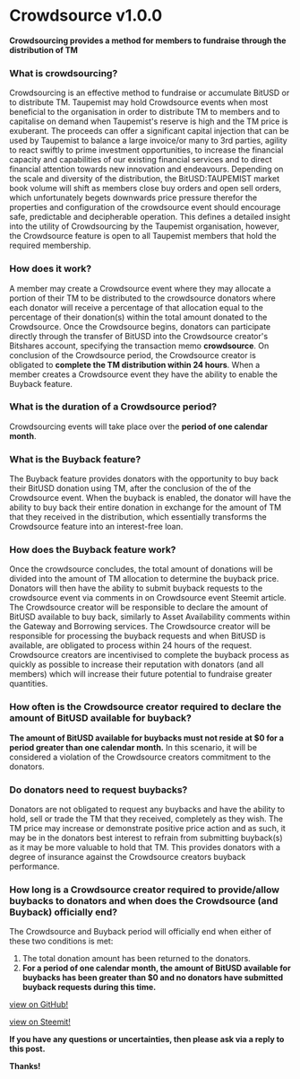 
# Crowdsource v1.0.0
**Crowdsourcing provides a method for members to fundraise through the distribution of TM**

### What is crowdsourcing?
Crowdsourcing is an effective method to fundraise or accumulate BitUSD or to distribute TM. Taupemist may hold Crowdsource events when most beneficial to the organisation in order to distribute TM to members and to capitalise on demand when Taupemist's reserve is high and the TM price is exuberant. The proceeds can offer a significant capital injection that can be used by Taupemist to balance a large invoice/or many to 3rd parties, agility to react swiftly to prime investment opportunities, to increase the financial capacity and capabilities of our existing financial services and to direct financial attention towards new innovation and endeavours.
Depending on the scale and diversity of the distribution, the BitUSD:TAUPEMIST market book volume will shift as members close buy orders and open sell orders, which unfortunately begets downwards price pressure therefor the properties and configuration of the crowdsource event should encourage safe, predictable and decipherable operation.
This defines a detailed insight into the utility of Crowdsourcing by the Taupemist organisation, however, the Crowdsource feature is open to all Taupemist members that hold the required membership.

### How does it work?
A member may create a Crowdsource event where they may allocate a portion of their TM to be distributed to the crowdsource donators where each donator will receive a percentage of that allocation equal to the percentage of their donation(s) within the total amount donated to the Crowdsource. Once the Crowdsource begins, donators can participate directly through the transfer of BitUSD into the Crowdsource creator's Bitshares account, specifying the transaction memo **crowdsource**. 
On conclusion of the Crowdsource period, the Crowdsource creator is obligated to **complete the TM distribution within 24 hours**.
When a member creates a Crowdsource event they have the ability to enable the Buyback feature.

### What is the duration of a Crowdsource period?
Crowdsourcing events will take place over the **period of one calendar month**.

### What is the Buyback feature?
The Buyback feature provides donators with the opportunity to buy back their BitUSD donation using TM, after the conclusion of the of the Crowdsource event. When the buyback is enabled, the donator will have the ability to buy back their entire donation in exchange for the amount of TM that they received in the distribution, which essentially transforms the Crowdsource feature into an interest-free loan.

### How does the Buyback feature work? 
Once the crowdsource concludes, the total amount of donations will be divided into the amount of TM allocation to determine the buyback price.
Donators will then have the ability to submit buyback requests to the crowdsource event via comments in on Crowdsource event Steemit article.
The Crowdsource creator will be responsible to declare the amount of BitUSD available to buy back, similarly to Asset Availability comments within the Gateway and Borrowing services.
The Crowdsource creator will be responsible for processing the buyback requests and when BitUSD is available, are obligated to process within 24 hours of the request. Crowdsource creators are incentivised to complete the buyback process as quickly as possible to increase their reputation with donators (and all members) which will increase their future potential to fundraise greater quantities. 

### How often is the Crowdsource creator required to declare the amount of BitUSD available for buyback?
**The amount of BitUSD available for buybacks must not reside at $0 for a period greater than one calendar month.** In this scenario, it will be considered a violation of the Crowdsource creators commitment to the donators.

### Do donators need to request buybacks?
Donators are not obligated to request any buybacks and have the ability to hold, sell or trade the TM that they received, completely as they wish.
The TM price may increase or demonstrate positive price action and as such, it may be in the donators best interest to refrain from submitting buyback(s) as it may be more valuable to hold that TM.
This provides donators with a degree of insurance against the Crowdsource creators buyback performance.

### How long is a Crowdsource creator required to provide/allow buybacks to donators and when does the Crowdsource (and Buyback) officially end?
The Crowdsource and Buyback period will officially end when either of these two conditions is met:
1. The total donation amount has been returned to the donators.
2. **For a period of one calendar month, the amount of BitUSD available for buybacks has been greater than $0 and no donators have submitted buyback requests during this time.**

[view on GitHub!](https://github.com/TaupeMist/TaupeMist/blob/master/Crowdsource.md)

[view on Steemit!](https://steemit.com/taupemist/@cmorton/crowdsource-v1-0-0)

**If you have any questions or uncertainties, then please ask via a reply to this post.**

**Thanks!**
